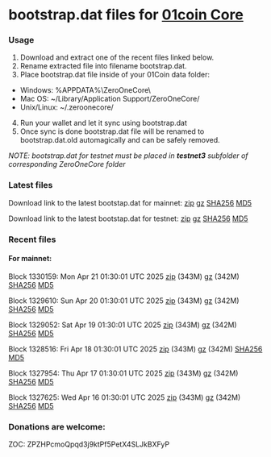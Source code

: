 # bootstrap.dat files for [01coin Core](https://01coin.io)

### Usage

1. Download and extract one of the recent files linked below.
2. Rename extracted file into filename bootstrap.dat.
3. Place bootstrap.dat file inside of your 01Coin data folder:
 - Windows: %APPDATA%\ZeroOneCore\
 - Mac OS: ~/Library/Application Support/ZeroOneCore/
 - Unix/Linux: ~/.zeroonecore/
4. Run your wallet and let it sync using bootstrap.dat
5. Once sync is done bootstrap.dat file will be renamed to bootstrap.dat.old automagically and can be safely removed.

_NOTE: bootstrap.dat for testnet must be placed in **testnet3** subfolder of corresponding ZeroOneCore folder_

### Latest files
Download link to the latest bootstap.dat for mainnet: [zip](https://files.01coin.io/mainnet/bootstrap.dat.zip) [gz](https://files.01coin.io/mainnet/bootstrap.dat.tar.gz) [SHA256](https://files.01coin.io/mainnet/sha256.txt) [MD5](https://files.01coin.io/mainnet/md5.txt)

Download link to the latest bootstap.dat for testnet: [zip](https://files.01coin.io/testnet/bootstrap.dat.zip) [gz](https://files.01coin.io/testnet/bootstrap.dat.tar.gz) [SHA256](https://files.01coin.io/testnet/sha256.txt) [MD5](https://files.01coin.io/testnet/md5.txt)

### Recent files

#### For mainnet:

Block 1330159: Mon Apr 21 01:30:01 UTC 2025 [zip](https://files.01coin.io/mainnet/2025-04-21/bootstrap.dat.zip) (343M) [gz](https://files.01coin.io/mainnet/2025-04-21/bootstrap.dat.tar.gz) (342M) [SHA256](https://files.01coin.io/mainnet/2025-04-21/sha256.txt) [MD5](https://files.01coin.io/mainnet/2025-04-21/md5.txt)

Block 1329610: Sun Apr 20 01:30:01 UTC 2025 [zip](https://files.01coin.io/mainnet/2025-04-20/bootstrap.dat.zip) (343M) [gz](https://files.01coin.io/mainnet/2025-04-20/bootstrap.dat.tar.gz) (342M) [SHA256](https://files.01coin.io/mainnet/2025-04-20/sha256.txt) [MD5](https://files.01coin.io/mainnet/2025-04-20/md5.txt)

Block 1329052: Sat Apr 19 01:30:01 UTC 2025 [zip](https://files.01coin.io/mainnet/2025-04-19/bootstrap.dat.zip) (343M) [gz](https://files.01coin.io/mainnet/2025-04-19/bootstrap.dat.tar.gz) (342M) [SHA256](https://files.01coin.io/mainnet/2025-04-19/sha256.txt) [MD5](https://files.01coin.io/mainnet/2025-04-19/md5.txt)

Block 1328516: Fri Apr 18 01:30:01 UTC 2025 [zip](https://files.01coin.io/mainnet/2025-04-18/bootstrap.dat.zip) (343M) [gz](https://files.01coin.io/mainnet/2025-04-18/bootstrap.dat.tar.gz) (342M) [SHA256](https://files.01coin.io/mainnet/2025-04-18/sha256.txt) [MD5](https://files.01coin.io/mainnet/2025-04-18/md5.txt)

Block 1327954: Thu Apr 17 01:30:01 UTC 2025 [zip](https://files.01coin.io/mainnet/2025-04-17/bootstrap.dat.zip) (343M) [gz](https://files.01coin.io/mainnet/2025-04-17/bootstrap.dat.tar.gz) (342M) [SHA256](https://files.01coin.io/mainnet/2025-04-17/sha256.txt) [MD5](https://files.01coin.io/mainnet/2025-04-17/md5.txt)

Block 1327625: Wed Apr 16 01:30:01 UTC 2025 [zip](https://files.01coin.io/mainnet/2025-04-16/bootstrap.dat.zip) (343M) [gz](https://files.01coin.io/mainnet/2025-04-16/bootstrap.dat.tar.gz) (342M) [SHA256](https://files.01coin.io/mainnet/2025-04-16/sha256.txt) [MD5](https://files.01coin.io/mainnet/2025-04-16/md5.txt)


### Donations are welcome:

ZOC: ZPZHPcmoQpqd3j9ktPf5PetX4SLJkBXFyP
